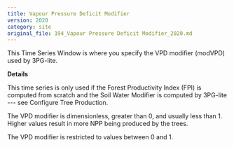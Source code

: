 ```yaml
---
title: Vapour Pressure Deficit Modifier
version: 2020
category: site
original_file: 194_Vapour Pressure Deficit Modifier_2020.md
---
```


This Time Series Window is where you
specify the VPD modifier (modVPD) used by
3PG-lite.

**Details**

This time series is only used if the Forest Productivity Index
(FPI) is computed from scratch
and the Soil Water Modifier is
computed by
3PG-lite ---
see Configure Tree Production.

The VPD modifier is dimensionless, greater than 0, and usually less
than 1. Higher values result in more NPP being produced by the trees.

The VPD modifier is restricted to values between 0 and 1.
